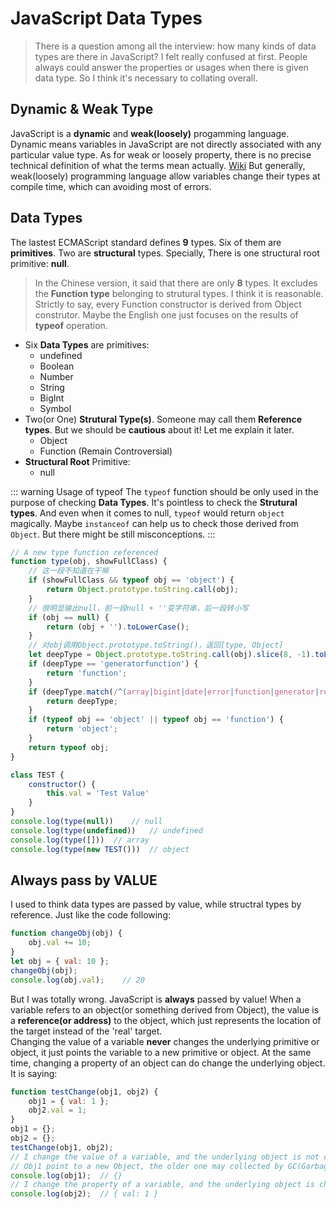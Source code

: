 # JavaScript Data Types

> There is a question among all the interview: how many kinds of data types are there in JavaScript? I felt really confused at first. People always could answer the properties or usages when there is given data type. So I think it's necessary to collating overall.  

## Dynamic & Weak Type
JavaScript is a **dynamic** and **weak(loosely)** progamming language. Dynamic means variables in JavaScript are not directly associated with any particular value type. As for weak or loosely property, there is no precise technical definition of what the terms mean actually. [Wiki][1] But generally, weak(loosely) programming language allow variables change their types at compile time, which can avoiding most of errors.  

<quadrantal-diagram />

## Data Types
The lastest ECMAScript standard defines **9** types. Six of them are **primitives**. Two are **structural** types. Specially, There is one structural root primitive: **null**.
> In the Chinese version, it said that there are only **8** types. It excludes the **Function type** belonging to strutural types. I think it is reasonable. Strictly to say, every Function constructor is derived from Object construtor. Maybe the English one just focuses on the results of **typeof** operation.  

* Six **Data Types** are primitives:
    * undefined
    * Boolean
    * Number
    * String
    * BigInt
    * Symbol
* Two(or One) **Strutural Type(s)**. Someone may call them **Reference types**. But we should be **cautious** about it! Let me explain it later.
    * Object
    * Function (Remain Controversial)
* **Structural Root** Primitive:
    * null

::: warning Usage of typeof
The `typeof` function should be only used in the purpose of checking **Data Types**. It's pointless to check the **Strutural types**. And even when it comes to null, `typeof` would return `object` magically.  Maybe `instanceof` can help us to check those derived from `Object`. But there might be still misconceptions.
:::
```js
// A new type function referenced
function type(obj, showFullClass) {
    // 这一段不知道在干嘛
    if (showFullClass && typeof obj == 'object') {
        return Object.prototype.toString.call(obj);
    }
    // 很明显输出null，前一段null + ''变字符串，后一段转小写
    if (obj == null) {
        return (obj + '').toLowerCase();
    }
    // 对obj调用Object.prototype.toString()，返回[type, Object]
    let deepType = Object.prototype.toString.call(obj).slice(8, -1).toLowerCase();
    if (deepType == 'generatorfunction') {
        return 'function';
    }
    if (deepType.match(/^(array|bigint|date|error|function|generator|regexp|symbol)$/)) {
        return deepType;
    }
    if (typeof obj == 'object' || typeof obj == 'function') {
        return 'object';
    }
    return typeof obj;
}

class TEST {
    constructor() {
        this.val = 'Test Value'
    }
}
console.log(type(null))    // null
console.log(type(undefined))   // undefined
console.log(type([]))  // array
console.log(type(new TEST()))  // object
```
## Always pass by VALUE
I used to think data types are passed by value, while structral types by reference. Just like the code following:
```js
function changeObj(obj) {
    obj.val += 10;
}
let obj = { val: 10 };
changeObj(obj);
console.log(obj.val);    // 20
```
But I was totally wrong. JavaScript is **always** passed by value! When a variable refers to an object(or something derived from Object), the value is a **reference(or address)** to the object, which just represents the location of the target instead of the 'real' target.  
Changing the value of a variable **never** changes the underlying primitive or object, it just points the variable to a new primitive or object. 
At the same time, changing a property of an object can do change the underlying object. It is saying:
```js
function testChange(obj1, obj2) {
    obj1 = { val: 1 };
    obj2.val = 1;
}
obj1 = {};
obj2 = {};
testChange(obj1, obj2);
// I change the value of a variable, and the underlying object is not changed.
// Obj1 point to a new Object, the older one may collected by GC(Garbage Collector)
console.log(obj1);  // {}
// I change the property of a variable, and the underlying object is changed.
console.log(obj2);  // { val: 1 }
```

[1]: https://en.wikipedia.org/wiki/Strong_and_weak_typing